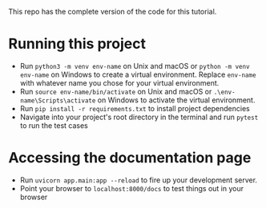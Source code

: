 This repo has the complete version of the code for this tutorial.


# Running this project

- Run `python3 -m venv env-name` on Unix and macOS or `python -m venv env-name` on Windows to create a virtual environment. Replace `env-name` with whatever name you chose for your virtual environment.
- Run `source env-name/bin/activate` on Unix and macOS or `.\env-name\Scripts\activate` on Windows to activate the virtual environment.
- Run `pip install -r requirements.txt` to install project dependencies
- Navigate into your project's root directory in the terminal and run `pytest` to run the test cases


# Accessing the documentation page

- Run `uvicorn app.main:app --reload` to fire up your development server.
- Point your browser to `localhost:8000/docs` to test things out in your browser
